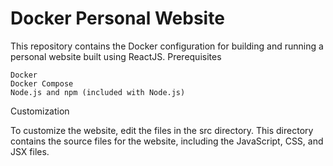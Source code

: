 # Docker Personal Website

This repository contains the Docker configuration for building and running a personal website built using ReactJS.
Prerequisites

    Docker
    Docker Compose
    Node.js and npm (included with Node.js)

Customization

To customize the website, edit the files in the src directory. This directory contains the source files for the website, including the JavaScript, CSS, and JSX files.